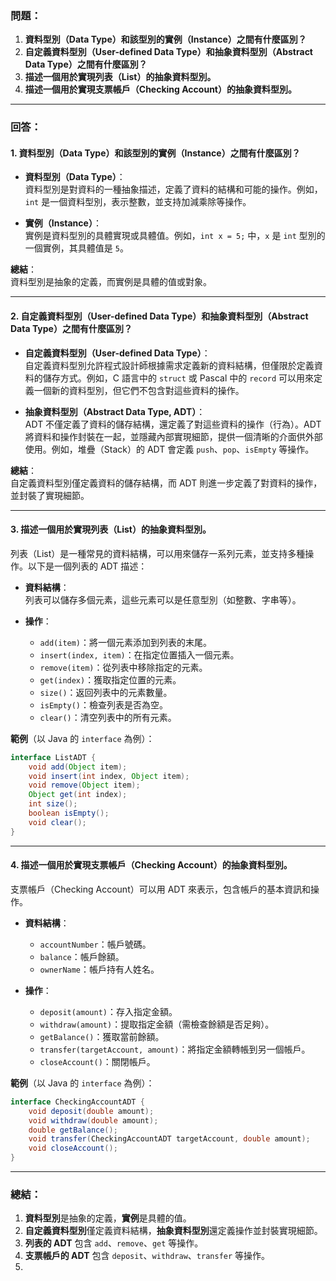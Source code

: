 ### 問題：
1. **資料型別（Data Type）和該型別的實例（Instance）之間有什麼區別？**
2. **自定義資料型別（User-defined Data Type）和抽象資料型別（Abstract Data Type）之間有什麼區別？**
3. **描述一個用於實現列表（List）的抽象資料型別。**
4. **描述一個用於實現支票帳戶（Checking Account）的抽象資料型別。**

---

### 回答：

#### 1. 資料型別（Data Type）和該型別的實例（Instance）之間有什麼區別？
- **資料型別（Data Type）**：  
  資料型別是對資料的一種抽象描述，定義了資料的結構和可能的操作。例如，`int` 是一個資料型別，表示整數，並支持加減乘除等操作。
  
- **實例（Instance）**：  
  實例是資料型別的具體實現或具體值。例如，`int x = 5;` 中，`x` 是 `int` 型別的一個實例，其具體值是 `5`。

**總結**：  
資料型別是抽象的定義，而實例是具體的值或對象。

---

#### 2. 自定義資料型別（User-defined Data Type）和抽象資料型別（Abstract Data Type）之間有什麼區別？
- **自定義資料型別（User-defined Data Type）**：  
  自定義資料型別允許程式設計師根據需求定義新的資料結構，但僅限於定義資料的儲存方式。例如，C 語言中的 `struct` 或 Pascal 中的 `record` 可以用來定義一個新的資料型別，但它們不包含對這些資料的操作。

- **抽象資料型別（Abstract Data Type, ADT）**：  
  ADT 不僅定義了資料的儲存結構，還定義了對這些資料的操作（行為）。ADT 將資料和操作封裝在一起，並隱藏內部實現細節，提供一個清晰的介面供外部使用。例如，堆疊（Stack）的 ADT 會定義 `push`、`pop`、`isEmpty` 等操作。

**總結**：  
自定義資料型別僅定義資料的儲存結構，而 ADT 則進一步定義了對資料的操作，並封裝了實現細節。

---

#### 3. 描述一個用於實現列表（List）的抽象資料型別。
列表（List）是一種常見的資料結構，可以用來儲存一系列元素，並支持多種操作。以下是一個列表的 ADT 描述：

- **資料結構**：  
  列表可以儲存多個元素，這些元素可以是任意型別（如整數、字串等）。

- **操作**：
  - `add(item)`：將一個元素添加到列表的末尾。
  - `insert(index, item)`：在指定位置插入一個元素。
  - `remove(item)`：從列表中移除指定的元素。
  - `get(index)`：獲取指定位置的元素。
  - `size()`：返回列表中的元素數量。
  - `isEmpty()`：檢查列表是否為空。
  - `clear()`：清空列表中的所有元素。

**範例**（以 Java 的 `interface` 為例）：
```java
interface ListADT {
    void add(Object item);
    void insert(int index, Object item);
    void remove(Object item);
    Object get(int index);
    int size();
    boolean isEmpty();
    void clear();
}
```

---

#### 4. 描述一個用於實現支票帳戶（Checking Account）的抽象資料型別。
支票帳戶（Checking Account）可以用 ADT 來表示，包含帳戶的基本資訊和操作。

- **資料結構**：  
  - `accountNumber`：帳戶號碼。
  - `balance`：帳戶餘額。
  - `ownerName`：帳戶持有人姓名。

- **操作**：
  - `deposit(amount)`：存入指定金額。
  - `withdraw(amount)`：提取指定金額（需檢查餘額是否足夠）。
  - `getBalance()`：獲取當前餘額。
  - `transfer(targetAccount, amount)`：將指定金額轉帳到另一個帳戶。
  - `closeAccount()`：關閉帳戶。

**範例**（以 Java 的 `interface` 為例）：
```java
interface CheckingAccountADT {
    void deposit(double amount);
    void withdraw(double amount);
    double getBalance();
    void transfer(CheckingAccountADT targetAccount, double amount);
    void closeAccount();
}
```

---

### 總結：
1. **資料型別**是抽象的定義，**實例**是具體的值。
2. **自定義資料型別**僅定義資料結構，**抽象資料型別**還定義操作並封裝實現細節。
3. **列表的 ADT** 包含 `add`、`remove`、`get` 等操作。
4. **支票帳戶的 ADT** 包含 `deposit`、`withdraw`、`transfer` 等操作。
5. 